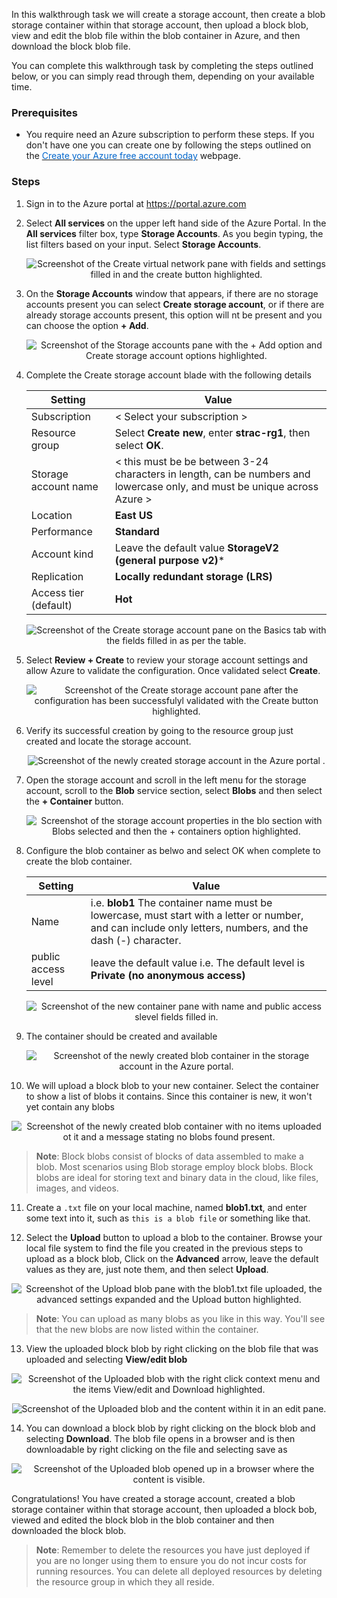 
In this walkthrough task we will create a storage account, then create a blob storage container within that storage account, then upload a block blob, view and edit the blob file within the blob container in Azure, and then download the block blob file.

You can complete this walkthrough task by completing the steps outlined below, or you can simply read through them, depending on your available time.

### Prerequisites
- You require need an Azure subscription to perform these steps. If you don't have one you can create one by following the steps outlined on the <a href="https://azure.microsoft.com/en-us/free/?ref=microsoft.com&utm_source=microsoft.com&utm_medium=docs&utm_campaign=visualstudio" target="_blank"><span style="color: #0066cc;" color="#0066cc">Create your Azure free account today</span></a> webpage.


### Steps

1. Sign in to the Azure portal at <a href="https://portal.azure.com" target="_blank"><span style="color: #0066cc;" color="#0066cc">https://portal.azure.com</span></a>

2. Select **All services** on the upper left hand side of the Azure Portal. In the **All services** filter box, type **Storage Accounts**. As you begin typing, the list filters based on your input. Select **Storage Accounts**.

   <p style="text-align:center;"><img src="../Linked_Image_Files/walkthrough-createblobportal1.png" alt="Screenshot of the Create virtual network pane with fields and settings filled in and the create button highlighted."></p>


3. On the **Storage Accounts** window that appears, if there are no storage accounts present you can select **Create storage account**, or if there are already storage accounts present, this option will nt be present and you can choose the option **+ Add**.

   <p style="text-align:center;"><img src="../Linked_Image_Files/walkthrough-createblobportal2.png" alt="Screenshot of the Storage accounts pane with the + Add option and Create storage account options highlighted."></p>

4. Complete the Create storage account blade with the following details


    | Setting | Value | 
    | --- | --- |
    | Subscription | < Select your subscription > |
    | Resource group | Select **Create new**, enter **strac-rg1**, then select **OK**. |
    | Storage account name | < this must be be between 3-24 characters in length, can be numbers and lowercase only, and must be unique across Azure > |
    | Location | **East US**  |
    | Performance | **Standard** |
    | Account kind | Leave the default value **StorageV2 (general purpose v2)*** |
    | Replication | **Locally redundant storage (LRS)** |
    | Access tier (default) | **Hot** |

   <p style="text-align:center;"><img src="../Linked_Image_Files/walkthrough-createblobportal3.png" alt="Screenshot of the Create storage account pane on the Basics tab with the fields filled in as per the table."></p>

5. Select **Review + Create** to review your storage account settings and allow Azure to validate the configuration. Once validated select **Create**.

   <p style="text-align:center;"><img src="../Linked_Image_Files/walkthrough-createblobportal4.png" alt="Screenshot of the Create storage account pane after the configuration has been successfulyl validated with the Create button highlighted."></p>

6. Verify its successful creation by going to the resource group just created and locate the storage account.

   <p style="text-align:center;"><img src="../Linked_Image_Files/walkthrough-createblobportal5.png" alt="Screenshot of the newly created storage account in the Azure portal ."></p>

7. Open the storage account and scroll in the left menu for the storage account, scroll to the **Blob** service section, select **Blobs** and then select the **+ Container** button.

   <p style="text-align:center;"><img src="../Linked_Image_Files/walkthrough-createblobportal6.png" alt="Screenshot of the storage account properties in the blo section with Blobs selected and then the + containers option highlighted."></p>

8. Configure the blob container as belwo and select OK when complete to create the blob container.


    | Setting | Value |
    | --- | --- |
    | Name | i.e. **blob1** The container name must be lowercase, must start with a letter or number, and can include only letters, numbers, and the dash (-) character. |
    | public access level| leave the default value i.e. The default level is **Private (no anonymous access)** |

   <p style="text-align:center;"><img src="../Linked_Image_Files/walkthrough-createblobportal7.png" alt="Screenshot of the new container pane with name and public access slevel fields filled in."></p>

9. The container should be created and available

   <p style="text-align:center;"><img src="../Linked_Image_Files/walkthrough-createblobportal8.png" alt="Screenshot of the newly created blob container in the storage account in the Azure portal."></p>

10. We will upload a block blob to your new container. Select the container to show a list of blobs it contains. Since this container is new, it won't yet contain any blobs


   <p style="text-align:center;"><img src="../Linked_Image_Files/walkthrough-createblobportal9.png" alt="Screenshot of the newly created blob container with no items uploaded ot it and a message stating no blobs found present."></p>

> **Note**: Block blobs consist of blocks of data assembled to make a blob. Most scenarios using Blob storage employ block blobs. Block blobs are ideal for storing text and binary data in the cloud, like files, images, and videos. 

11. Create a `.txt` file on your local machine, named **blob1.txt**, and enter some text into it, such as `this is a blob file` or something like that.

12. Select the **Upload** button to upload a blob to the container. Browse your local file system to find the file you created in the previous steps to upload as a block blob, Click on the **Advanced** arrow, leave the default values as they are, just note them, and then select **Upload**.

   <p style="text-align:center;"><img src="../Linked_Image_Files/walkthrough-createblobportal10.png" alt="Screenshot of the Upload blob pane with the blob1.txt file uploaded, the advanced settings expanded and the Upload button highlighted."></p>


 > **Note**: You can upload as many blobs as you like in this way. You'll see that the new blobs are now listed within the container.

13. View the uploaded block blob by right clicking on the blob file that was uploaded and selecting **View/edit blob**

   <p style="text-align:center;"><img src="../Linked_Image_Files/walkthrough-createblobportal11.png" alt="Screenshot of the Uploaded blob with the right click context menu and the items View/edit and Download highlighted."></p>


   <p style="text-align:center;"><img src="../Linked_Image_Files/walkthrough-createblobportal12.png" alt="Screenshot of the Uploaded blob and the content within it in an edit pane."></p>


14. You can download a block blob by right clicking on the block blob and selecting **Download**. The blob file opens in a browser and is then downloadable by right clicking on the file and selecting save as

   <p style="text-align:center;"><img src="../Linked_Image_Files/walkthrough-createblobportal13.png" alt="Screenshot of the Uploaded blob opened up in a browser where the content is visible."></p>


Congratulations! You have created a storage account, created a blob storage container within that storage account, then uploaded a block bob, viewed and edited the block blob in the blob container and then downloaded the block blob.

> **Note**: Remember to delete the resources you have just deployed if you are no longer using them to ensure you do not incur costs for running resources. You can delete all deployed resources by deleting the resource group in which they all reside.
